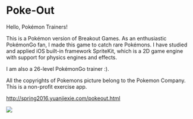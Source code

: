 # Poke-Out

Hello, Pokémon Trainers!

This is a Pokémon version of Breakout Games. As an enthusiastic PokémonGo fan, I made this game to catch rare Pokémons.
I have studied and applied iOS built-in framework SpriteKit, which is a 2D game engine with support for physics engines and effects.

I am also a 26-level PokémonGo trainer :).

All the copyrights of Pokemons picture belong to the Pokemon Company. This is a non-profit exercise app.

http://spring2016.yuanjiexie.com/pokeout.html


![](https://s3-us-west-2.amazonaws.com/yuanjiexie/spring2016/pokeout.gif)
